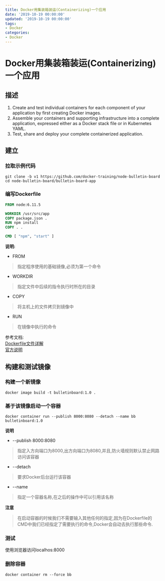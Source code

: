 ```yaml
---
title: Docker用集装箱装运(Containerizing)一个应用
date: '2019-10-19 00:00:00'
updated: '2019-10-19 00:00:00'
tags:
- Docker
categories:
- Docker
---
```

# Docker用集装箱装运(Containerizing)一个应用

## 描述
1. Create and test individual containers for each component of your application by first creating Docker images.
2. Assemble your containers and supporting infrastructure into a complete application, expressed either as a Docker stack file or in Kubernetes YAML.
3. Test, share and deploy your complete containerized application.

## 建立

### 拉取示例代码
```shell
git clone -b v1 https://github.com/docker-training/node-bulletin-board
cd node-bulletin-board/bulletin-board-app
```

### 编写Dockerfile
```dockerfile
FROM node:6.11.5    

WORKDIR /usr/src/app
COPY package.json .
RUN npm install    
COPY . .

CMD [ "npm", "start" ] 
```

**说明:**

- FROM
> 指定程序使用的基础镜像,必须为第一个命令

- WORKDIR
> 指定文件中后续的指令执行时所在的目录

- COPY
> 将主机上的文件拷贝到镜像中

- RUN
> 在镜像中执行的命令

参考文档:  
[Dockerfile文件详解](https://www.cnblogs.com/panwenbin-logs/p/8007348.html)  
[官方说明](https://docs.docker.com/get-started/part2/)

## 构建和测试镜像

### 构建一个新镜像
```shell
docker image build -t bulletinboard:1.0 .
```

### 基于该镜像启动一个容器
```shell
docker container run --publish 8000:8080 --detach --name bb bulletinboard:1.0
```
**说明**

- --publish 8000:8080
> 指定入方向端口为8000,出方向端口为8080,并且,防火墙规则默认禁止网路访问该容器

- --detach
> 要求Docker后台运行该容器

- --name
> 指定一个容器名称,在之后的操作中可以引用该名称

**注意**
> 在启动容器的时候我们不需要输入其他任何的指定,因为在Dockerfile的CMD中我们已经指定了需要执行的命令,Docker会自动去执行那些命令.

### 测试
使用浏览器访问localhos:8000

### 删除容器
```shell
docker container rm --force bb
```
